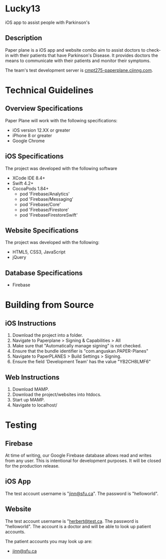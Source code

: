 # Lucky13
iOS app to assist people with Parkinson's

## Description
Paper plane is a iOS app and website combo aim to assist doctors to check-in with their patients that have Parkinson's Disease. It provides doctors the means to communicate with their patients and monitor their symptoms.

The team's test development server is [cmpt275-paperplane.cjinng.com](http://cmpt275-paperplane.cjinng.com/).

# Technical Guidelines
## Overview Specifications
Paper Plane will work with the following  specifications:
- iOS version 12.XX or greater
- iPhone 8 or greater
- Google Chrome

## iOS Specifications
The project was developed with the following software
- XCode IDE 8.4+
- Swift 4.2+
- CocoaPods 1.84+
  - pod 'Firebase/Analytics'
  - pod 'Firebase/Messaging'
  - pod 'Firebase/Core'
  - pod 'Firebase/Firestore'
  - pod 'FirebaseFirestoreSwift'

## Website Specifications
The project was developed with the following:
- HTML5, CSS3, JavaScript
- jQuery

## Database Specifications
- Firebase

# Building from Source
## iOS Instructions
1. Download the project into a folder.
2. Navigate to Paperplane > Signing & Capabilities > All
3. Make sure that "Automatically manage signing" is not checked.
4. Ensure that the bundle identifier is "com.anguskan.PAPER-Planes"
5. Navigate to PaperPLANES > Build Settings > Signing.
6. Ensure the field 'Development Team' has the value "YB2CH8LMF6"

## Web Instructions
1. Download MAMP.
2. Download the project/websites into htdocs.
3. Start up MAMP.
4. Navigate to localhost/<project-directory-inside-htdocs>

# Testing
## Firebase
At time of writing, our Google Firebase database allows read and writes from any user. This is intentional for development purposes. It will be closed for the production release.

## iOS App
The test account username is "jinn@sfu.ca". The password is "helloworld".

## Website
The test account username is "herbert@test.ca. The password is "helloworld". The account is a doctor and will be able to look up patient accounts.

The patient accounts you may look up are:
- jinn@sfu.ca
